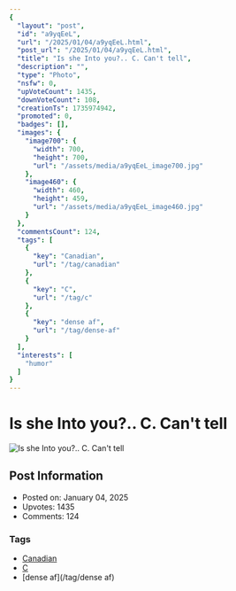 ```yaml
---
{
  "layout": "post",
  "id": "a9yqEeL",
  "url": "/2025/01/04/a9yqEeL.html",
  "post_url": "/2025/01/04/a9yqEeL.html",
  "title": "Is she Into you?.. C. Can't tell",
  "description": "",
  "type": "Photo",
  "nsfw": 0,
  "upVoteCount": 1435,
  "downVoteCount": 108,
  "creationTs": 1735974942,
  "promoted": 0,
  "badges": [],
  "images": {
    "image700": {
      "width": 700,
      "height": 700,
      "url": "/assets/media/a9yqEeL_image700.jpg"
    },
    "image460": {
      "width": 460,
      "height": 459,
      "url": "/assets/media/a9yqEeL_image460.jpg"
    }
  },
  "commentsCount": 124,
  "tags": [
    {
      "key": "Canadian",
      "url": "/tag/canadian"
    },
    {
      "key": "C",
      "url": "/tag/c"
    },
    {
      "key": "dense af",
      "url": "/tag/dense-af"
    }
  ],
  "interests": [
    "humor"
  ]
}
---
```


# Is she Into you?.. C. Can't tell

![Is she Into you?.. C. Can't tell](/assets/media/a9yqEeL_image700.jpg)

## Post Information

- Posted on: January 04, 2025
- Upvotes: 1435
- Comments: 124

### Tags

- [Canadian](/tag/Canadian)
- [C](/tag/C)
- [dense af](/tag/dense af)
